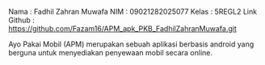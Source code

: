 Nama        : Fadhil Zahran Muwafa
NIM         : 09021282025077
Kelas       : 5REGL2
Link Github : https://github.com/Fazam16/APM_apk_PKB_FadhilZahranMuwafa.git

Ayo Pakai Mobil (APM) merupakan sebuah aplikasi berbasis android yang berguna untuk
menyediakan penyewaan mobil secara online.
